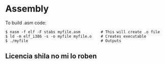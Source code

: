 # Assembly

To build .asm code:
```
$ nasm -f elf -F stabs myfile.asm         # This will create .o file
$ ld -m elf_i386 -s -o myfile myfile.o    # Creates executable
$ ./myfile                                # Outputs
```
## Licencia shila no mi lo roben
